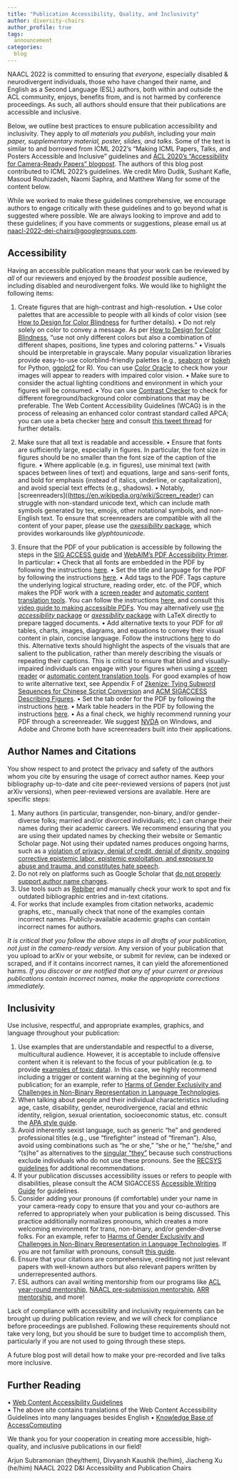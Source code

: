 ```yaml
---
title: "Publication Accessibility, Quality, and Inclusivity"
author: diversity-chairs
author_profile: true
tags:
  announcement
categories:
  blog
---
```


NAACL 2022 is committed to ensuring that *everyone*, especially disabled & neurodivergent individuals, those who have changed their name, and English as a Second Language (ESL) authors, both within and outside the ACL community, enjoys, benefits from, and is not harmed by conference proceedings. As such, all authors should ensure that their publications are accessible and inclusive.

Below, we outline best practices to ensure publication accessibility and inclusivity. They apply to *all materials you publish*, including your *main paper, supplementary material, poster, slides, and talks*. Some of the text is similar to and borrowed from ICML 2022’s “Making ICML Papers, Talks, and Posters Accessible and Inclusive” guidelines and [ACL 2020’s “Accessibility for Camera-Ready Papers” blogpost](https://acl2020.org/blog/accessibility-for-camera-ready/). The authors of this blog post contributed to ICML 2022’s guidelines. We credit Miro Dudik, Sushant Kafle, Masoud Rouhizadeh, Naomi Saphra, and Matthew Wang for some of the content below.

While we worked to make these guidelines comprehensive, we encourage authors to engage critically with these guidelines and to go beyond what is suggested where possible. We are always looking to improve and add to these guidelines; if you have comments or suggestions, please email us at naacl-2022-dei-chairs@googlegroups.com. 

## Accessibility

Having an accessible publication means that your work can be reviewed by *all* of our reviewers and enjoyed by the *broadest* possible audience, including disabled and neurodivergent folks. We would like to highlight the following items:

1. Create figures that are high-contrast and high-resolution.
  • Use color palettes that are accessible to people with all kinds of color vision (see [How to Design for Color Blindness](https://www.getfeedback.com/resources/ux/how-to-design-for-color-blindness/) for further details).
  • Do not rely solely on color to convey a message. As per [How to Design for Color Blindness](https://www.getfeedback.com/resources/ux/how-to-design-for-color-blindness/), “use not only different colors but also a combination of different shapes, positions, line types and coloring patterns.”
  • Visuals should be interpretable in grayscale. Many popular visualization libraries provide easy-to-use colorblind-friendly palettes (e.g., [seaborn](https://seaborn.pydata.org/tutorial/color_palettes.html#qualitative-color-palettes) or [bokeh](https://docs.bokeh.org/en/latest/docs/reference/palettes.html#usability-palettes) for Python, [ggplot2](https://ggplot2.tidyverse.org/reference/scale_viridis.html) for R). You can use [Color Oracle](http://colororacle.org/) to check how your images will appear to readers with impaired color vision.
  • Make sure to consider the actual lighting conditions and environment in which your figures will be consumed.
  • You can use [Contrast Checker](https://webaim.org/resources/contrastchecker/) to check for different foreground/background color combinations that may be preferable. The Web Content Accessibility Guidelines (WCAG) is in the process of releasing an enhanced color contrast standard called APCA; you can use a beta checker [here](https://contrast-checker.bellette.com.au/) and consult [this tweet thread](https://twitter.com/danhollick/status/1468958644364402702?s=21) for further details.

2. Make sure that all text is readable and accessible.
  • Ensure that fonts are sufficiently large, especially in figures. In particular, the font size in figures should be no smaller than the font size of the caption of the figure.
  • Where applicable (e.g. in figures), use minimal text (with spaces between lines of text) and equations, large and sans-serif fonts, and bold for emphasis (instead of italics, underline, or capitalization), and avoid special text effects (e.g., shadows).
  • Notably, [screenreaders]((https://en.wikipedia.org/wiki/Screen_reader) can struggle with non-standard unicode text, which can include math symbols generated by tex, emojis, other notational symbols, and non-English text. To ensure that screenreaders are compatible with all the content of your paper, please use the [*axessibility* package](https://ctan.math.washington.edu/tex-archive/macros/latex/contrib/axessibility/axessibility.pdf), which provides workarounds like *glyphtounicode*.


3. Ensure that the PDF of your publication is accessible by following the steps in the [SIG ACCESS guide](http://www.sigaccess.org/welcome-to-sigaccess/resources/accessible-pdf-author-guide/) and [WebAIM’s PDF Accessibility Primer](https://webaim.org/techniques/acrobat/converting). In particular:
  • Check that all fonts are embedded in the PDF by following the instructions [here](http://www.sigaccess.org/welcome-to-sigaccess/resources/accessible-pdf-author-guide/#step1).
  • Set the title and language for the PDF by following the instructions [here](http://www.sigaccess.org/welcome-to-sigaccess/resources/accessible-pdf-author-guide/#step2).
  • Add tags to the PDF. Tags capture the underlying logical structure, reading order, etc. of the PDF, which makes the PDF work with a [screen reader](https://en.wikipedia.org/wiki/Screen_reader) and [automatic content translation tools](https://en.wikipedia.org/wiki/Comparison_of_machine_translation_applications). You can follow the instructions [here](​​http://www.sigaccess.org/welcome-to-sigaccess/resources/accessible-pdf-author-guide/#step3), and consult this [video guide to making accessible PDFs](https://www.youtube.com/watch?v=fO4udYorD6g). You may alternatively use [the *accessibility* package](https://ctan.math.washington.edu/tex-archive/macros/latex/contrib/accessibility/accessibility.pdf) or [*axessibility* package](https://ctan.math.washington.edu/tex-archive/macros/latex/contrib/axessibility/axessibility.pdf) with LaTeX directly to prepare tagged documents.
  • Add alternative texts to your PDF for *all* tables, charts, images, diagrams, and equations to convey their visual content in plain, concise language. Follow the instructions [here](https://www.sigaccess.org/welcome-to-sigaccess/resources/accessible-pdf-author-guide/#step4) to do this. Alternative texts should highlight the aspects of the visuals that are salient to the publication, rather than merely describing the visuals or repeating their captions. This is critical to ensure that blind and visually-impaired individuals can engage with your figures when using a [screen reader](https://en.wikipedia.org/wiki/Screen_reader) or [automatic content translation tools](https://en.wikipedia.org/wiki/Comparison_of_machine_translation_applications). For good examples of how to write alternative text, see Appendix F of [2kenize: Tying Subword Sequences for Chinese Script Conversion](https://arxiv.org/pdf/2005.03375.pdf) and [ACM SIGACCESS Describing Figures](https://www.sigaccess.org/welcome-to-sigaccess/resources/describing-figures/).
  • Set the tab order for the PDF by following the instructions [here](https://www.sigaccess.org/welcome-to-sigaccess/resources/accessible-pdf-author-guide/#step5).
  • Mark table headers in the PDF by following the instructions [here](https://www.sigaccess.org/welcome-to-sigaccess/resources/accessible-pdf-author-guide/#step6).
  • As a final check, we highly recommend running your PDF through a screenreader. We suggest [NVDA](https://www.nvaccess.org/download/) on Windows, and Adobe and Chrome both have screenreaders built into their applications.

## Author Names and Citations

You show respect to and protect the privacy and safety of the authors whom you cite by ensuring the usage of correct author names. Keep your bibliography up-to-date and cite peer-reviewed versions of papers (not just arXiv versions), when peer-reviewed versions are available. Here are specific steps:
1. Many authors (in particular, transgender, non-binary, and/or gender-diverse folks; married and/or divorced individuals; etc.) can change their names during their academic careers. We recommend ensuring that you are using their updated names by checking their website or Semantic Scholar page. Not using their updated names produces ongoing harms, such as a [violation of privacy, denial of credit, denial of dignity, ongoing corrective epistemic labor, epistemic exploitation, and exposure to abuse and trauma, and constitutes hate speech](https://publicationethics.org/news/vision-more-trans-inclusive-publishing-world). 
2. Do not rely on platforms such as Google Scholar that [do not properly support author name changes](https://scholar.hasfailed.us/). 
3. Use tools such as [Rebiber](https://github.com/yuchenlin/rebiber) and manually check your work to spot and fix outdated bibliographic entries and in-text citations.
4. For works that include examples from citation networks, academic graphs, etc., manually check that none of the examples contain incorrect names. Publicly-available academic graphs can contain incorrect names for authors.

*It is critical that you follow the above steps in all drafts of your publication, not just in the camera-ready version.* Any version of your publication that you upload to arXiv or your website, or submit for review, can be indexed or scraped, and if it contains incorrect names, it can yield the aforementioned harms. *If you discover or are notified that any of your current or previous publications contain incorrect names, make the appropriate corrections immediately.*

## Inclusivity

Use inclusive, respectful, and appropriate examples, graphics, and language throughout your publication:
1. Use examples that are understandable and respectful to a diverse, multicultural audience. However, it is acceptable to include offensive content when it is relevant to the focus of your publication (e.g. to provide [examples of toxic data](https://arxiv.org/pdf/2006.16923.pdf)). In this case, we highly recommend including a trigger or content warning at the beginning of your publication; for an example, refer to [Harms of Gender Exclusivity and Challenges in Non-Binary Representation in Language Technologies](https://arxiv.org/pdf/2108.12084.pdf).
2. When talking about people and their individual characteristics including age, caste, disability, gender, neurodivergence, racial and ethnic identity, religion, sexual orientation, socioeconomic status, etc. consult the [APA style guide](https://apastyle.apa.org/style-grammar-guidelines/bias-free-language).
3. Avoid inherently sexist language, such as generic “he” and gendered professional titles (e.g., use “firefighter” instead of “fireman”). Also, avoid using combinations such as “he or she,” “she or he,” “he/she,” and “(s)he” as alternatives to the [singular “they”](https://apastyle.apa.org/style-grammar-guidelines/grammar/singular-they)  because such constructions exclude individuals who do not use these pronouns. See the [RECSYS guidelines](https://recsys.acm.org/recsys19/presentation-guidelines/) for additional recommendations.
4. If your publication discusses accessibility issues or refers to people with disabilities, please consult the ACM SIGACCESS [Accessible Writing Guide](https://www.sigaccess.org/welcome-to-sigaccess/resources/accessible-writing-guide/) for guidelines.
5. Consider adding your pronouns (if comfortable) under your name in your camera-ready copy to ensure that you and your co-authors are referred to appropriately when your publication is being discussed. This practice additionally normalizes pronouns, which creates a more welcoming environment for trans, non-binary, and/or gender-diverse folks. For an example, refer to [Harms of Gender Exclusivity and Challenges in Non-Binary Representation in Language Technologies](https://arxiv.org/pdf/2108.12084.pdf). If you are not familiar with pronouns, consult [this guide](https://ostem.blob.core.windows.net/webfiles/Resources/ostem_PronounGuide_PrinterPaper.pdf). 
6. Ensure that your citations are comprehensive, crediting not just relevant papers with well-known authors but also relevant papers written by underrepresented authors.
7. ESL authors can avail writing mentorship from our programs like [ACL year-round mentorship](https://mentorship.aclweb.org/Home.html), [NAACL pre-submission mentorship](https://2022.naacl.org/calls/workshop-mentoring/), [ARR mentorship](https://aclrollingreview.org/mentorship), and more!

Lack of compliance with accessibility and inclusivity requirements can be brought up during publication review, and we will check for compliance before proceedings are published. Following these requirements should not take very long, but you should be sure to budget time to accomplish them, particularly if you are not used to going through these steps.

A future blog post will detail how to make your pre-recorded and live talks more inclusive.

## Further Reading
• [Web Content Accessibility Guidelines](https://www.w3.org/WAI/standards-guidelines/wcag/translations/)  
  • The above site contains translations of the Web Content Accessibility Guidelines into many languages besides English
• [Knowledge Base of AccessComputing](https://www.washington.edu/accesscomputing/search-accesscomputing-knowledge-base) 

We thank you for your cooperation in creating more accessible, high-quality, and inclusive publications in our field!

Arjun Subramonian (they/them), Divyansh Kaushik (he/him), Jiacheng Xu (he/him)
NAACL 2022 D&I Accessibility and Publication Chairs
